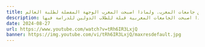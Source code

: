 ```yaml
---
title: وثائقية عن احسن جامعات المغرب. ولماذا اصبحت المغرب الوجهة المفضلة لطلبة العالم
description: فيلم وثائقي عن جامعات المغرب. في هذا الوثائقي تعرض معلومات قد تسمع بها لاول مرة عن التعليم المغربي و تميز الطلابة المغاربة. ولماذا اصبحت الجامعات المغربية قبلة للطلاب الدولين للدراسة فيها
date: 2024-08-27
url: https://www.youtube.com/watch?v=tRh6IR3LxjQ
banner: https://img.youtube.com/vi/tRh6IR3LxjQ/maxresdefault.jpg
---
```

